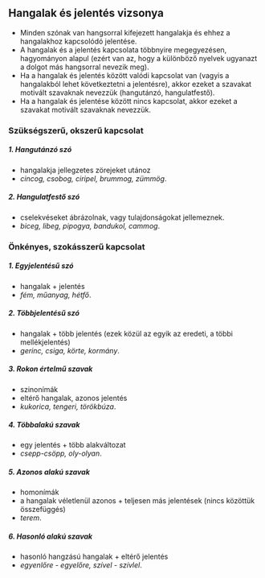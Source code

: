 Hangalak és jelentés vizsonya
-------------------------------------------

* Minden szónak van hangsorral kifejezett hangalakja és ehhez a hangalakhoz kapcsolódó jelentése.
* A hangalak és a jelentés kapcsolata többnyire megegyezésen, hagyományon alapul (ezért van az, hogy a különböző nyelvek ugyanazt a dolgot más hangsorral nevezik meg).
* Ha a hangalak és jelentés között valódi kapcsolat van (vagyis a hangalakból lehet következtetni a jelentésre), akkor ezeket a szavakat motivált szavaknak nevezzük (hangutánzó, hangulatfestő).
* Ha a hangalak és jelentése között nincs kapcsolat, akkor ezeket a szavakat motivált szavaknak nevezzük.

### Szükségszerű, okszerű kapcsolat
##### 1. Hangutánzó szó
* hangalakja jellegzetes zörejeket utánoz
* _cincog, csobog, ciripel, brummog, zümmög_.

##### 2. Hangulatfestő szó
* cselekvéseket ábrázolnak, vagy tulajdonságokat jellemeznek.
* _biceg, libeg, pipogya, bandukol, cammog_.

### Önkényes, szokásszerű kapcsolat
##### 1. Egyjelentésű szó
* hangalak + jelentés
* _fém, műanyag, hétfő_.

##### 2. Többjelentésű szó
* hangalak + több jelentés (ezek közül az egyik az eredeti, a többi mellékjelentés)
* _gerinc, csiga, körte, kormány_.

##### 3. Rokon értelmű szavak
* szinonímák
* eltérő hangalak, azonos jelentés
* _kukorica, tengeri, törökbúza_.

##### 4. Többalakú szavak
* egy jelentés + több alakváltozat
* _csepp-csöpp, oly-olyan_.

##### 5. Azonos alakú szavak
* homonímák
* a hangalak véletlenül azonos + teljesen más jelentések (nincs közöttük összefüggés)
* _terem_.

##### 6. Hasonló alakú szavak
* hasonló hangzású hangalak + eltérő jelentés
* _egyenlőre - egyelőre, szível - szívlel_.